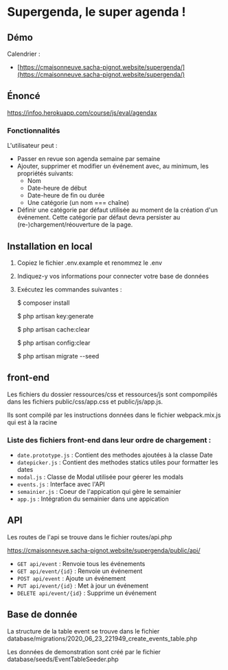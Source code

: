 # Supergenda, le super agenda !

## Démo

Calendrier :

-   [https://cmaisonneuve.sacha-pignot.website/supergenda/](https://cmaisonneuve.sacha-pignot.website/supergenda/)

## Énoncé

https://infoo.herokuapp.com/course/js/eval/agendax

### Fonctionnalités

L'utilisateur peut :

-   Passer en revue son agenda semaine par semaine
-   Ajouter, supprimer et modifier un événement avec, au minimum, les propriétés suivants:
    -   Nom
    -   Date-heure de début
    -   Date-heure de fin ou durée
    -   Une catégorie (un nom === chaîne)
-   Définir une catégorie par défaut utilisée au moment de la création d'un événement. Cette catégorie par défaut devra persister au (re-)chargement/réouverture de la page.

## Installation en local

1. Copiez le fichier .env.example et renommez le .env
2. Indiquez-y vos informations pour connecter votre base de données
3. Exécutez les commandes suivantes :

    \$ composer install

    \$ php artisan key:generate

    \$ php artisan cache:clear

    \$ php artisan config:clear

    \$ php artisan migrate --seed

## front-end

Les fichiers du dossier ressources/css et ressources/js sont compompilés dans les fichiers public/css/app.css et public/js/app.js.

Ils sont compilé par les instructions données dans le fichier webpack.mix.js qui est à la racine

### Liste des fichiers front-end dans leur ordre de chargement :

-   `date.prototype.js` : Contient des methodes ajoutées à la classe Date
-   `datepicker.js` : Contient des methodes statics utiles pour formatter les dates
-   `modal.js` : Classe de Modal utilisée pour géerer les modals
-   `events.js` : Interface avec l'API
-   `semainier.js` : Coeur de l'appication qui gère le semainier
-   `app.js` : Intégration du semainier dans une appication

## API

Les routes de l'api se trouve dans le fichier routes/api.php

https://cmaisonneuve.sacha-pignot.website/supergenda/public/api/

-   `GET api/event` : Renvoie tous les événements
-   `GET api/event/{id}` : Renvoie un événement
-   `POST api/event` : Ajoute un événement
-   `PUT api/event/{id}` : Met à jour un événement
-   `DELETE api/event/{id}` : Supprime un événement

## Base de donnée

La structure de la table event se trouve dans le fichier database/migrations/2020_06_23_221949_create_events_table.php

Les données de demonstration sont créé par le fichier database/seeds/EventTableSeeder.php
